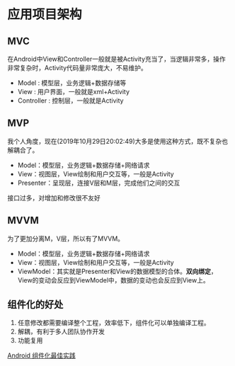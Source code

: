 # 应用项目架构

## MVC

在Android中View和Controller一般就是被Activity充当了，当逻辑非常多，操作非常复杂时，Activity代码量非常庞大，不易维护。

* Model : 模型层，业务逻辑+数据存储等
* View : 用户界面，一般就是xml+Activity
* Controller : 控制层，一般就是Activity

## MVP

我个人角度，现在\(2019年10月29日20:02:49\)大多是使用这种方式，既不复杂也解耦合了。

* Model：模型层，业务逻辑+数据存储+网络请求
* View：视图层，View绘制和用户交互等，一般是Activity
* Presenter：呈现层，连接V层和M层，完成他们之间的交互

接口过多，对增加和修改很不友好

## MVVM

为了更加分离M，V层，所以有了MVVM。

* Model：模型层，业务逻辑+数据存储+网络请求
* View：视图层，View绘制和用户交互等，一般是Activity
* ViewModel：其实就是Presenter和View的数据模型的合体。**双向绑定**，View的变动会反应到ViewModel中，数据的变动也会反应到View上。

## 组件化的好处

1. 任意修改都需要编译整个工程，效率低下，组件化可以单独编译工程。
2. 解耦，有利于多人团队协作开发
3. 功能复用

[Android 组件化最佳实践](https://juejin.im/post/5b5f17976fb9a04fa775658d)

